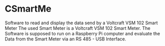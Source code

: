 CSmartMe
========

Software to read and display the data send by a Voltcraft VSM 102 Smart Meter
The used Smart Meter is a Voltcraft VSM 102 Smart Meter. The Software is 
supposed to run on a Raspberry Pi computer and evaluate the Data from the
Smart Meter via an RS 485 - USB Interface.
